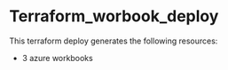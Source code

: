 # Terraform_worbook_deploy
This terraform deploy generates the following resources:
 - 3 azure workbooks
